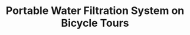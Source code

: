 ---
layout: community
category: community
title: "Portable Water Filtration System on Bicycle Tours"
description: "Do you take any type of portable water filtration system on tour, and if so what do you use and why?  Sawyer. It's bombproof and cheap. Keep them at home and in all earthquake kits. Back flushes and... "
isTopLevel: false
isSingleLevel: false
isArticle: false
datePublished: 2022-07-14 08:08:00 +0300
dateModified: 2022-07-14 08:08:00 +0300
published: false
---